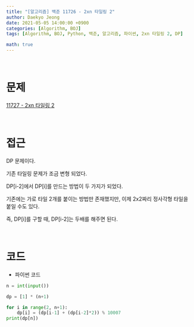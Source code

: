 ```yaml
---
title: "[알고리즘] 백준 11726 - 2xn 타일링 2"
author: Daekyo Jeong
date: 2021-05-05 14:00:00 +0900
categories: [Algorithm, BOJ]
tags: [Algorithm, BOJ, Python, 백준, 알고리즘, 파이썬, 2xn 타일링 2, DP]

math: true
---
```



<br/>

# **문제**

[11727 - 2xn 타일링 2](https://www.acmicpc.net/problem/11727)

<br/>

# **접근**

DP 문제이다.  

기존 타일링 문제가 조금 변형 되었다.  

DP[i-2]에서 DP[i]를 만드는 방법이 두 가지가 되었다.  

기존에는 가로 타일 2개를 붙이는 방법만 존재했지만, 이제 2x2짜리 정사각형 타일을 붙일 수도 있다.  

즉, DP[i]를 구할 때, DP[i-2]는 두배를 해주면 된다.  

<br/>

# **코드**

- 파이썬 코드   

```py
n = int(input())

dp = [1] * (n+1)

for i in range(2, n+1):
    dp[i] = (dp[i-1] + (dp[i-2]*2)) % 10007
print(dp[n])
```

<br/>

